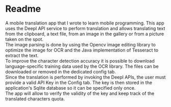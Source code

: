 # Readme
A mobile translation app that I wrote to learn mobile programming. This app uses the Deepl API service to perform translation and allows translating text from the clipboard, a text file, from an image in the gallery or from a picture taken on the spot.<br/>
The image parsing is done by using the Opencv image editing library to optimize the image for OCR and the Java implementation of Tesseract to extract the text.<br/>
To improve the character detection accuracy it is possible to download language-specific training data used by the OCR library. The files can be downloaded or removed in the dedicated config tab.<br/>
Since the translation is performed by invoking the Deepl APIs, the user must provide a valid API Key in the Config tab. The key is then stored in the application's Sqlite database so it can be specified only once.<br/>
The app will allow to verify the validity of the key and keep track of the translated characters quota.
